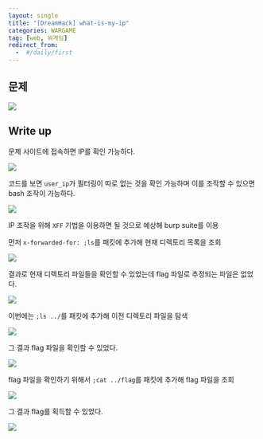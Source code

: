 ```yaml
---
layout: single
title: "[DreamHack] what-is-my-ip"
categories: WARGAME
tag: [web, 워게임]
redirect_from:
  -  #/daily/first
---
```


## 문제

![]({{site.url}}/images/2024-05-21-web9-images/problem.png)

## Write up

문제 사이트에 접속하면 IP를 확인 가능하다.

![]({{site.url}}/images/2024-05-21-web9-images/solve1.png)

코드를 보면 `user_ip`가 필터링이 따로 없는 것을 확인 가능하며 이를 조작할 수 있으면 bash 조작이 가능하다.

![]({{site.url}}/images/2024-05-21-web9-images/solve2.png)

IP 조작을 위해 `XFF` 기법을 이용하면 될 것으로 예상해 burp suite를 이용

먼저 `x-forwarded-for: ;ls`를 패킷에 추가해 현재 디렉토리 목록을 조회

![]({{site.url}}/images/2024-05-21-web9-images/solve3.png)

결과로 현재 디렉토리 파일들을 확인할 수 있었는데 flag 파일로 추정되는 파일은 없었다.

![]({{site.url}}/images/2024-05-21-web9-images/solve4.png)

이번에는 `;ls ../`를 패킷에 추가해 이전 디렉토리 파일을 탐색

![]({{site.url}}/images/2024-05-21-web9-images/solve5.png)

그 결과 flag 파일을 확인할 수 있었다.

![]({{site.url}}/images/2024-05-21-web9-images/solve6.png)

flag 파일을 확인하기 위해서 `;cat ../flag`를 패킷에 추가해 flag 파일을 조회

![]({{site.url}}/images/2024-05-21-web9-images/solve7.png)

그 결과 flag를 획득할 수 있었다.

![]({{site.url}}/images/2024-05-21-web9-images/solve8.png)
